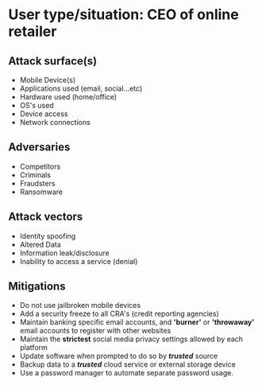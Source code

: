 # User type/situation: CEO of online retailer

## Attack surface(s)

* Mobile Device(s)
* Applications used (email, social...etc)
* Hardware used (home/office)
* OS's used
* Device access
* Network connections

## Adversaries

* Competitors
* Criminals
* Fraudsters
* Ransomware

## Attack vectors

* Identity spoofing
* Altered Data
* Information leak/disclosure
* Inability to access a service (denial)

## Mitigations

* Do not use jailbroken mobile devices
* Add a security freeze to all CRA's (credit reporting agencies)
* Maintain banking specific email accounts, and __'burner'__ or __'throwaway'__ email accounts to register with other websites
* Maintain the **strictest** social media privacy settings allowed by each platform
* Update software when prompted to do so by ***trusted*** source
* Backup data to a ***trusted*** cloud service or external storage device
* Use a password manager to automate separate password usage.

